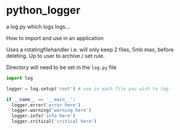 # python_logger
a log.py which logs logs...

How to import and use in an application

Uses a rotatingfilehandler i.e. will only keep 2 files, 5mb max, before deleting. Up to user to archive / set rule.

Directory will need to be set in the `log.py` file

```python
import log

logger = log.setup('root') # use in each file you wish to log.

if __name__ == '__main__':
  logger.error('error here')
  logger.warning('warning here')
  logger.info('info here')
  logger.critical('critical here')
```
